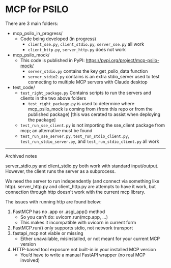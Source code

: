# MCP for PSILO


There are 3 main folders:
- mcp_psilo_in_progress/
    - Code being developed (in progress)
        - `client_sse.py`, `client_stdio.py`, `server_sse.py` all work
        - `client_http.py`, `server_http.py` does not work
- mcp_psilo_mock/
    - This code is published in PyPI: https://pypi.org/project/mcp-psilo-mock/
        - `server_stdio.py` contains the key get_psilo_data function
        - `server_stdio2.py` contains is an extra stdio_server used to test connecting to multiple MCP servers with Claude desktop
- test_code/
    - `test_right_package.py` Contains scripts to run the servers and clients in the two above folders
        - `test_right_package.py` is used to determine where mcp_psilo_mock is coming from (from this repo or from the published package) [this was cerated to assist when deploying the package]
    - `test_run_sse_client.py` is not importing the sse_client package from mcp; an alternative must be found
    - `test_run_sse_server.py`, `test_run_stdio_client.py`, `test_run_stdio_server.py`, and `test_run_stdio_client.py` all work




-----------
Archived notes


server_stdio.py and client_stdio.py both work with standard input/output. However, the client runs the server as a subprocess. 


We need the server to run independently (and connect via something like http). server_http.py and client_http.py are attempts to have it work, but connection through http doesn't work with the current mcp library.

The issues with running http are found below:
1. FastMCP has no .app or .asgi_app() method
    * So you can’t do: uvicorn.run(mcp.app, ...)
    * This makes it incompatible with uvicorn in current form
2. FastMCP.run() only supports stdio, not network transport
3. fastapi_mcp not viable or missing
    * Either unavailable, misinstalled, or not meant for your current MCP version
4. HTTP-based tool exposure not built-in in your installed MCP version
    * You’d have to write a manual FastAPI wrapper (no real MCP involved)